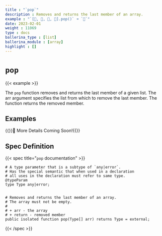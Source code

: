 ```yaml
---
title : "`pop`"
description : Removes and returns the last member of an array.
example : "`[🍎, 🍇, 🍌, 🍓].pop()` ➜ `🍓`"
date: 2023-02-01
weight : 11069
type : docs
ballerina_type : [list]
ballerina_module : [array]
highlight : []
---
```


# `pop`

{{< example >}}

The `pop` function removes and returns the last member of a given list. The arr argument specifies the list from which to remove the last member. The function returns the removed member.

## Examples

{{<hint>}}🚧 More Details Coming Soon!{{</hint>}}

## Spec Definition

{{< spec title="`pop` documentation" >}}

```ballerina
# A type parameter that is a subtype of `any|error`.
# Has the special semantic that when used in a declaration
# all uses in the declaration must refer to same type.
@typeParam
type Type any|error;


# Removes and returns the last member of an array.
# The array must not be empty.
#
# + arr - the array
# + return - removed member
public isolated function pop(Type[] arr) returns Type = external;
```

{{< /spec >}}
